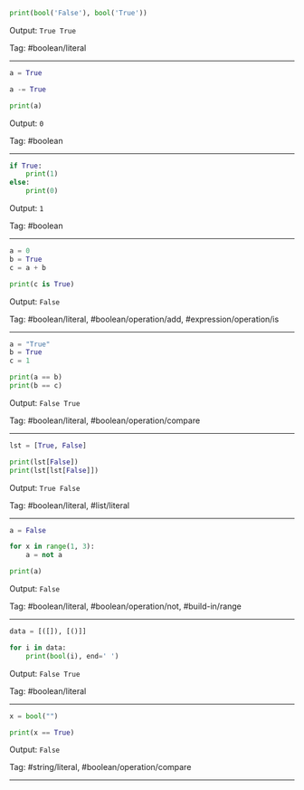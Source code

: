 ```python
print(bool('False'), bool('True'))
```
Output: `True True`

Tag: #boolean/literal

---
```python
a = True

a -= True

print(a)
```
Output: `0`

Tag: #boolean

---
```python
if True:
    print(1)
else:
    print(0)
```
Output: `1`

Tag: #boolean

---
```python
a = 0
b = True
c = a + b

print(c is True)
```
Output: `False`

Tag: #boolean/literal, #boolean/operation/add, #expression/operation/is

---
```python
a = "True"
b = True
c = 1

print(a == b)
print(b == c)
```
Output: `False True`

Tag: #boolean/literal, #boolean/operation/compare

---
```python
lst = [True, False]

print(lst[False])
print(lst[lst[False]])

```
Output: `True False`

Tag: #boolean/literal, #list/literal

---
```python
a = False

for x in range(1, 3):
    a = not a

print(a)
```
Output: `False`

Tag: #boolean/literal, #boolean/operation/not, #build-in/range

---
```python
data = [([]), [()]]

for i in data:
    print(bool(i), end=' ')
```
Output: `False True`

Tag: #boolean/literal

---

```python
x = bool("")

print(x == True)
```
Output: `False`

Tag: #string/literal, #boolean/operation/compare

---
